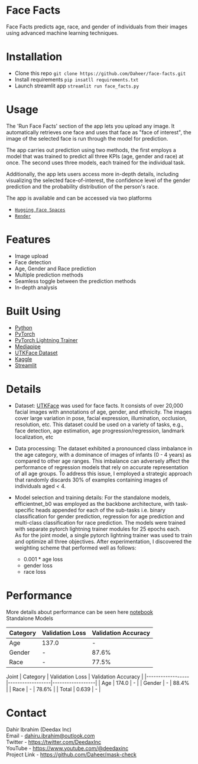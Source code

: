 # Face Facts
Face Facts predicts age, race, and gender of individuals from their images using advanced machine learning techniques.

# Installation
- Clone this repo ` git clone https://github.com/Daheer/face-facts.git `
- Install requirements ` pip insatll requirements.txt `
- Launch streamlit app ` streamlit run face_facts.py `

# Usage

The 'Run Face Facts' section of the app lets you upload any image. It automatically retrieves one face and uses that face as "face of interest", the image of the selected face is run through the model for prediction. 

The app carries out prediction using two methods, the first employs a model that was trained to predict all three KPIs (age, gender and race) at once. The second uses three models, each trained for the individual task. 

Additionally, the app lets users access more in-depth details, including visualizing the selected face-of-interest, the confidence level of the gender prediction and the probability distribution of the person's race.

The app is available and can be accessed via two platforms
- [`Hugging Face Spaces`](https://deedax-face-facts.hf.space/)
- [`Render`](https://face-facts.onrender.com/)

# Features

- Image upload
- Face detection
- Age, Gender and Race prediction
- Multiple prediction methods
- Seamless toggle between the prediction methods
- In-depth analysis

# Built Using
- [Python](https://python.org)
- [PyTorch](https://pytorch.org)
- [PyTorch Lightning Trainer](https://www.pytorchlightning.ai/index.html)
- [Mediapipe](https://developers.google.com/mediapipe)
- [UTKFace Dataset](https://susanqq.github.io/UTKFace/)
- [Kaggle](https://www.kaggle.com/datasets/jangedoo/utkface-new)
- [Streamlit](https://streamlit.io/)
    
# Details

- Dataset: [UTKFace](https://susanqq.github.io/UTKFace/) was used for face facts. It consists of over 20,000 facial images with annotations of age, gender, and ethnicity. The images cover large variation in pose, facial expression, illumination, occlusion, resolution, etc. This dataset could be used on a variety of tasks, e.g., face detection, age estimation, age progression/regression, landmark localization, etc

- Data processing: The dataset exhibited a pronounced class imbalance in the age category, with a dominance of images of infants (0 - 4 years) as compared to other age ranges. This imbalance can adversely affect the performance of regression models that rely on accurate representation of all age groups. To address this issue, I employed a strategic approach that randomly discards 30% of examples containing images of individuals aged < 4. 

- Model selection and training details: For the standalone models, efficientnet_b0 was employed as the backbone architecture, with task-specific heads appended for each of the sub-tasks i.e. binary classification for gender prediction, regression for age prediction and multi-class classification for race prediction. The models were trained with separate pytorch lightning trainer modules for 25 epochs each. <br> As for the joint model, a single pytorch lightning trainer was used to train and optimize all three objectives.
After experimentation, I discovered the weighting scheme that performed well as follows: 
    * 0.001 * age loss
    * gender loss
    * race loss

# Performance

More details about performance can be seen here [notebook](training_face_facts.ipynb)
<br> Standalone Models

| Category | Validation Loss | Validation Accuracy |
|------------------|------------------|------------------|
| Age | 137.0 | - |
| Gender | - | 87.6% |
| Race | - | 77.5% |

Joint
| Category | Validation Loss | Validation Accuracy |
|------------------|------------------|------------------|
| Age | 174.0 | - |
| Gender | - | 88.4% |
| Race | - | 78.6% |
| Total | 0.639 | - |

# Contact

Dahir Ibrahim (Deedax Inc) <br>
Email - dahiru.ibrahim@outlook.com <br>
Twitter - https://twitter.com/DeedaxInc <br>
YouTube - https://www.youtube.com/@deedaxinc <br>
Project Link - https://github.com/Daheer/mask-check

